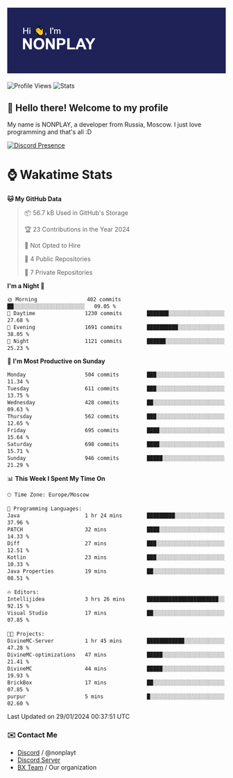 ![Discord Presence](./header.png)
<br></br>
![Profile Views](https://komarev.com/ghpvc/?username=NONPLAYT&color=blue&style=for-the-badge)
![Stats](https://img.shields.io/badge/0%25-OPTIMIZED-orange?style=for-the-badge)


## :wave: Hello there! Welcome to my profile

My name is NONPLAY, a developer from Russia, Moscow. I just love programming and that's all :D

[![Discord Presence](https://lanyard.cnrad.dev/api/597087584090587177?showDisplayName=true)](https://discord.com/users/597087584090587177) 

# ⌚ Wakatime Stats

<!--START_SECTION:waka-->
**🐱 My GitHub Data** 

> 📦 56.7 kB Used in GitHub's Storage 
 > 
> 🏆 23 Contributions in the Year 2024
 > 
> 🚫 Not Opted to Hire
 > 
> 📜 4 Public Repositories 
 > 
> 🔑 7 Private Repositories 
 > 
**I'm a Night 🦉** 

```text
🌞 Morning                402 commits         ██░░░░░░░░░░░░░░░░░░░░░░░   09.05 % 
🌆 Daytime                1230 commits        ███████░░░░░░░░░░░░░░░░░░   27.68 % 
🌃 Evening                1691 commits        ██████████░░░░░░░░░░░░░░░   38.05 % 
🌙 Night                  1121 commits        ██████░░░░░░░░░░░░░░░░░░░   25.23 % 
```
📅 **I'm Most Productive on Sunday** 

```text
Monday                   504 commits         ███░░░░░░░░░░░░░░░░░░░░░░   11.34 % 
Tuesday                  611 commits         ███░░░░░░░░░░░░░░░░░░░░░░   13.75 % 
Wednesday                428 commits         ██░░░░░░░░░░░░░░░░░░░░░░░   09.63 % 
Thursday                 562 commits         ███░░░░░░░░░░░░░░░░░░░░░░   12.65 % 
Friday                   695 commits         ████░░░░░░░░░░░░░░░░░░░░░   15.64 % 
Saturday                 698 commits         ████░░░░░░░░░░░░░░░░░░░░░   15.71 % 
Sunday                   946 commits         █████░░░░░░░░░░░░░░░░░░░░   21.29 % 
```


📊 **This Week I Spent My Time On** 

```text
🕑︎ Time Zone: Europe/Moscow

💬 Programming Languages: 
Java                     1 hr 24 mins        █████████░░░░░░░░░░░░░░░░   37.96 % 
PATCH                    32 mins             ████░░░░░░░░░░░░░░░░░░░░░   14.33 % 
Diff                     27 mins             ███░░░░░░░░░░░░░░░░░░░░░░   12.51 % 
Kotlin                   23 mins             ███░░░░░░░░░░░░░░░░░░░░░░   10.33 % 
Java Properties          19 mins             ██░░░░░░░░░░░░░░░░░░░░░░░   08.51 % 

🔥 Editors: 
Intellijidea             3 hrs 26 mins       ███████████████████████░░   92.15 % 
Visual Studio            17 mins             ██░░░░░░░░░░░░░░░░░░░░░░░   07.85 % 

🐱‍💻 Projects: 
DivineMC-Server          1 hr 45 mins        ████████████░░░░░░░░░░░░░   47.28 % 
DivineMC-optimizations   47 mins             █████░░░░░░░░░░░░░░░░░░░░   21.41 % 
DivineMC                 44 mins             █████░░░░░░░░░░░░░░░░░░░░   19.93 % 
BrickBox                 17 mins             ██░░░░░░░░░░░░░░░░░░░░░░░   07.85 % 
purpur                   5 mins              █░░░░░░░░░░░░░░░░░░░░░░░░   02.60 % 
```


 Last Updated on 29/01/2024 00:37:51 UTC
<!--END_SECTION:waka-->

### ✉️ Contact Me

- [Discord](https://discord.com/users/597087584090587177) / @nonplayt
- [Discord Server](https://discord.gg/p7cxhw7E2M)
- [BX Team](https://github.com/BX-Team) / Our organization
